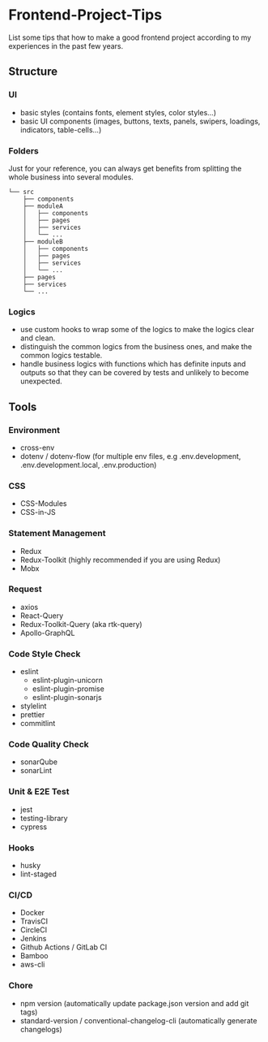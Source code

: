 # Frontend-Project-Tips

List some tips that how to make a good frontend project according to my experiences in the past few years.

## Structure

### UI

- basic styles (contains fonts, element styles, color styles...)
- basic UI components (images, buttons, texts, panels, swipers, loadings, indicators, table-cells...)

### Folders

Just for your reference, you can always get benefits from splitting the whole business into several modules.

```
└── src
    ├── components
    ├── moduleA
    │   ├── components
    │   ├── pages
    │   ├── services
    │   └── ...
    ├── moduleB
    │   ├── components
    │   ├── pages
    │   ├── services
    │   └── ...
    ├── pages
    ├── services
    └── ...
```

### Logics

- use custom hooks to wrap some of the logics to make the logics clear and clean.
- distinguish the common logics from the business ones, and make the common logics testable.
- handle business logics with functions which has definite inputs and outputs so that they can be covered by tests and unlikely to become unexpected.

## Tools

###  Environment

- cross-env
- dotenv / dotenv-flow (for multiple env files, e.g .env.development, .env.development.local, .env.production)

### CSS

- CSS-Modules
- CSS-in-JS

### Statement Management

- Redux
- Redux-Toolkit (highly recommended if you are using Redux)
- Mobx

### Request

- axios
- React-Query
- Redux-Toolkit-Query (aka rtk-query)
- Apollo-GraphQL

### Code Style Check

- eslint
  - eslint-plugin-unicorn
  - eslint-plugin-promise
  - eslint-plugin-sonarjs
- stylelint
- prettier
- commitlint

### Code Quality Check

- sonarQube
- sonarLint

### Unit & E2E Test

- jest
- testing-library
- cypress

### Hooks

- husky
- lint-staged

### CI/CD

- Docker
- TravisCI
- CircleCI 
- Jenkins
- Github Actions / GitLab CI
- Bamboo
- aws-cli 

### Chore

- npm version (automatically update package.json version and add git tags)
- standard-version / conventional-changelog-cli (automatically generate changelogs)
